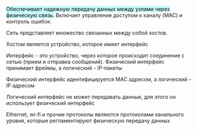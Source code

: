 <mark style="background: #ABF7F7A6;">Обеспечивает надежную передачу данных между узлами через физическую связь.</mark> Включает управление доступом к каналу (MAC) и контроль ошибок.

Сеть представляет множество связанных между собой хостов.

Хостом является устройство, которое имеет интерфейс

Интерфейс - это устройство, через которое происходит соединение с сетью (прием и отправка сообщений). Физический интерфейс  принимает фреймы, а логический - IP-пакеты

Физический интерфейс идентифицируется MAC адресом, а логический - IP адресом

Логический интерфейс не может передавать данные, для этого он использует физический интерфейс

Ethernet, wi-fi и прочие протоколы являются протоколами канального уровня, которые регламентируют физическую передачу данных